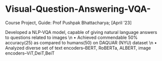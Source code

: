 # Visual-Question-Answering-VQA-
Course Project, Guide: Prof Pushpak Bhattacharya; [April ’23]

Developed a NLP-VQA model, capable of giving natural language answers to questions related to images \n
• Achieved commendable 50% accuracy(25) as compared to humans(50) on DAQUAR (NYU) dataset \n
• Analyzed diverse set of text encoders–BERT, RoBERTa, ALBERT, image encoders–ViT,DeiT,BeiT
